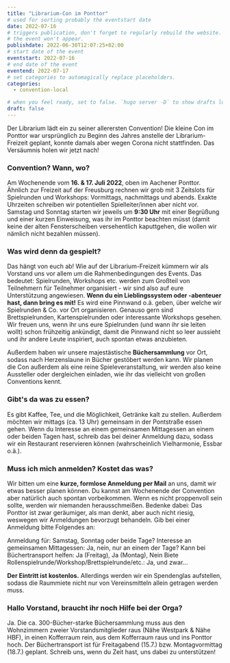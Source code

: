 ```yaml
---
title: "Librarium-Con im Ponttor"
# used for sorting probably the eventstart date
date: 2022-07-16
# triggers publication, don't forget to regularly rebuild the website. Must be set if `date` is in the future or else 
# the event won't appear.
publishdate: 2022-06-30T12:07:25+02:00
# start date of the event
eventstart: 2022-07-16
# end date of the event
eventend: 2022-07-17
# set categories to automagically replace placeholders.
categories:
  - convention-local

# when you feel ready, set to false. `hugo server -D` to show drafts locally.
draft: false
---
```


Der Librarium lädt ein zu seiner allerersten Convention! Die kleine Con im Ponttor war ursprünglich zu Beginn des 
Jahres anstelle der Librarium-Freizeit geplant, konnte damals aber wegen Corona nicht stattfinden. Das Versäumnis holen 
wir jetzt nach!

### Convention? Wann, wo?
Am Wochenende vom **16. & 17. Juli 2022**, oben im Aachener Ponttor. Ähnlich zur Freizeit auf der Freusburg rechnen wir 
grob mit 3 Zeitslots für Spielrunden und Workshops: Vormittags, nachmittags und abends. Exakte Uhrzeiten schreiben wir 
potentiellen Spielleiter/innen aber nicht vor. Samstag und Sonntag starten wir jeweils um **9:30 Uhr** mit einer 
Begrüßung und einer kurzen Einweisung, was ihr im Ponttor beachten müsst (damit keine der alten Fensterscheiben 
versehentlich kaputtgehen, die wollen wir nämlich nicht bezahlen müssen).

### Was wird denn da gespielt?
Das hängt von euch ab! Wie auf der Librarium-Freizeit kümmern wir als Vorstand uns vor allem um die Rahmenbedingungen 
des Events. Das bedeutet: Spielrunden, Workshops etc. werden zum Großteil von Teilnehmern für Teilnehmer organisiert - 
wir sind also auf eure Unterstützung angewiesen. **Wenn du ein Lieblingssystem oder -abenteuer hast, dann bring es 
mit!** Es wird eine Pinnwand o.ä. geben, über welche wir Spielrunden & Co. vor Ort organisieren. Genauso gern sind 
Brettspielrunden, Kartenspielrunden oder interessante Workshops gesehen. Wir freuen uns, wenn ihr uns eure Spielrunden 
(und wann ihr sie leiten wollt) schon frühzeitig ankündigt, damit die Pinnwand nicht so leer aussieht und ihr andere 
Leute inspiriert, auch spontan etwas anzubieten.

Außerdem haben wir unsere majestästische **Büchersammlung** vor Ort, sodass nach Herzenslaune in Bücher gestöbert 
werden kann. Wir planen die Con außerdem als eine reine Spieleveranstaltung, wir werden also keine Aussteller oder 
dergleichen einladen, wie ihr das vielleicht von großen Conventions kennt.

### Gibt's da was zu essen?
Es gibt Kaffee, Tee, und die Möglichkeit, Getränke kalt zu stellen. Außerdem möchten wir mittags (ca. 13 Uhr) gemeinsam 
in der Pontstraße essen gehen. Wenn du Interesse an einem gemeinsamen Mittagessen an einem oder beiden Tagen hast, 
schreib das bei deiner Anmeldung dazu, sodass wir ein Restaurant reservieren können (wahrscheinlich Vielharmonie, 
Essbar o.ä.).

### Muss ich mich anmelden? Kostet das was?
Wir bitten um eine **kurze, formlose Anmeldung per Mail** an uns, damit wir etwas besser planen können. Du kannst am 
Wochenende der Convention aber natürlich auch spontan vorbeikommen. Wenn es nicht proppenvoll sein sollte, werden wir 
niemanden herausschmeißen. Bedenke dabei: Das Ponttor ist zwar geräumiger, als man denkt, aber auch nicht riesig, 
weswegen wir Anmeldungen bevorzugt behandeln. Gib bei einer Anmeldung bitte Folgendes an:

Anmeldung für: Samstag, Sonntag oder beide Tage?
Interesse an gemeinsamen Mittagessen: Ja, nein, nur an einem der Tage?
Kann bei Büchertransport helfen: Ja (Freitag), Ja (Montag), Nein
Biete Rollenspielrunde/Workshop/Brettspielrunde/etc.: Ja, und zwar...

**Der Eintritt ist kostenlos.** Allerdings werden wir ein Spendenglas aufstellen, sodass die Raummiete nicht nur von 
Vereinsmitteln allein getragen werden muss.

### Hallo Vorstand, braucht ihr noch Hilfe bei der Orga?
Ja. Die ca. 300-Bücher-starke Büchersammlung muss aus den Wohnzimmern zweier Vorstandsmitglieder raus (Nähe Westpark & 
Nähe HBF), in einen Kofferraum rein, aus dem Kofferraum raus und ins Ponttor hoch. Der Büchertransport ist für 
Freitagabend (15.7.) bzw. Montagvormittag (18.7.) geplant. Schreib uns, wenn du Zeit hast, uns dabei zu unterstützen!
